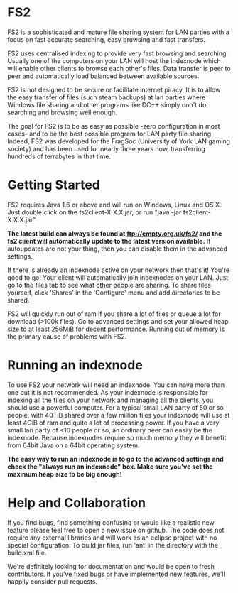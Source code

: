 FS2
===

FS2 is a sophisticated and mature file sharing system for LAN parties with a focus on fast accurate searching, easy browsing and fast transfers.

FS2 uses centralised indexing to provide very fast browsing and searching. Usually one of the computers on your LAN will host the indexnode which will enable other clients to browse each other's files.
Data transfer is peer to peer and automatically load balanced between available sources.

FS2 is not designed to be secure or facilitate internet piracy.
It is to allow the easy transfer of files (such steam backups) at lan parties where Windows file sharing and other programs like DC++ simply don't do searching and browsing well enough. 

The goal for FS2 is to be as easy as possible -zero configuration in most cases- and to be the best possible program for LAN party file sharing.
Indeed, FS2 was developed for the FragSoc (University of York LAN gaming society) and has been used for nearly three years now, transferring hundreds of terrabytes in that time.

Getting Started
===============

FS2 requires Java 1.6 or above and will run on Windows, Linux and OS X. Just double click on the fs2client-X.X.X.jar, or run "java -jar fs2client-X.X.X.jar"

**The latest build can always be found at ftp://empty.org.uk/fs2/ and the fs2 client will automatically update to the latest version available.** If autoupdates are not your thing, then you can disable them in the advanced settings.

If there is already an indexnode active on your network then that's it! You're good to go! Your client will automatically join indexnodes on your LAN.
Just go to the files tab to see what other people are sharing. To share files yourself, click 'Shares' in the 'Configure' menu and add directories to be shared.

FS2 will quickly run out of ram if you share a lot of files or queue a lot for download (>100k files). Go to advanced settings and set your allowed heap size to at least 256MiB for decent performance.
Running out of memory is the primary cause of problems with FS2.


Running an indexnode
==================== 

To use FS2 your network will need an indexnode. You can have more than one but it is not recommended.
As your indexnode is responsible for indexing all the files on your network and managing all the clients, you should use a powerful computer.
For a typical small LAN party of 50 or so people, with 40TiB shared over a few million files your indexnode will use at least 4GiB of ram and quite a lot of processing power.
If you have a very small lan party of <10 people or so, an ordinary peer can easily be the indexnode.
Because indexnodes require so much memory they will benefit from 64bit Java on a 64bit operating system.

**The easy way to run an indexnode is to go to the advanced settings and check the "always run an indexnode" box. Make sure you've set the maximum heap size to be big enough!**


Help and Collaboration
======================

If you find bugs, find something confusing or would like a realistic new feature please feel free to open a new issue on github.
The code does not require any external libraries and will work as an eclipse project with no special configuration. To build jar files, run 'ant' in the directory with the build.xml file.

We're definitely looking for documentation and would be open to fresh contributors. If you've fixed bugs or have implemented new features, we'll happily consider pull requests.

